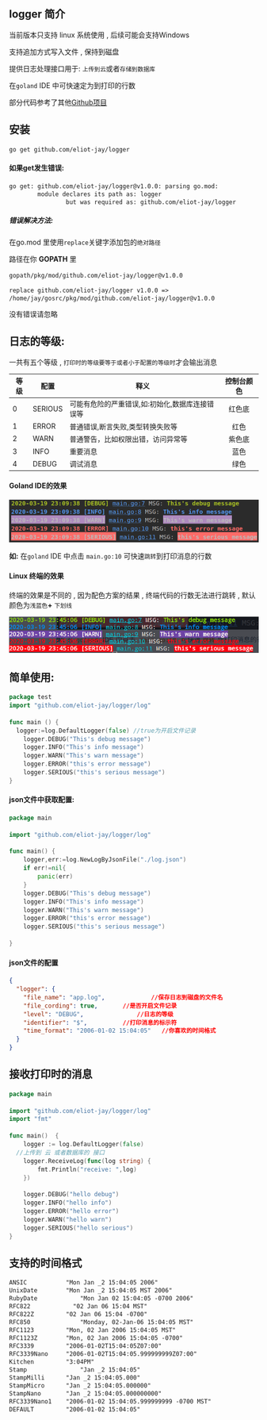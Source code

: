 ## logger 简介 

当前版本只支持 linux 系统使用 , 后续可能会支持Windows 

支持追加方式写入文件 , 保持到磁盘

提供日志处理接口用于: `上传到云`或者`存储到数据库`

在`goland` IDE 中可快速定为到打印的行数

部分代码参考了其他[Github项目](<https://github.com/wonderivan/logger>)

## 安装

```shel
go get github.com/eliot-jay/logger
```

####	如果get发生错误:

```shell
go get: github.com/eliot-jay/logger@v1.0.0: parsing go.mod:
        module declares its path as: logger
                but was required as: github.com/eliot-jay/logger
```

##### 错误解决方法:

在go.mod 里使用`replace`关键字添加包的`绝对路径`

路径在你 **GOPATH** 里

`gopath/pkg/mod/github.com/eliot-jay/logger@v1.0.0`

```
replace github.com/eliot-jay/logger v1.0.0 => /home/jay/gosrc/pkg/mod/github.com/eliot-jay/logger@v1.0.0
```

没有错误请忽略

##	日志的等级:

一共有五个等级 , `打印时的等级要等于或者小于配置的等级时`才会输出消息

| 等级 | 配置 | 释义                                             | 控制台颜色 |
| ---- | ---- | ------------------------------------------------ | :--------: |
| 0    | SERIOUS |可能有危险的严重错误,如:初始化,数据库连接错误等 |红色底|
| 1    | ERROR |普通错误,断言失败,类型转换失败等   						 |红色|
| 2    | WARN | 普通警告，比如权限出错，访问异常等               |紫色底|
| 3    | INFO | 重要消息                   									 |蓝色 |
| 4    | DEBUG | 调试消息                                    |绿色|

####	Goland IDE的效果

![1584630606706](assets/1584630606706.png)

**如:** 在`goland` IDE 中点击 `main.go:10` 可快速`跳转`到打印消息的行数



#### Linux 终端的效果

终端的效果是不同的 , 因为配色方案的结果 , 终端代码的行数无法进行跳转 , 默认颜色为`浅蓝色`**+** `下划线 `

![1584632774672](assets/1584632774672.png)



##	简单使用:

```go
package test
import "github.com/eliot-jay/logger/log"

func main () {
  logger:=log.DefaultLogger(false) //true为开启文件记录
	logger.DEBUG("This's debug message")
	logger.INFO("This's info message")
	logger.WARN("This's warn message")
	logger.ERROR("this's error message")
	logger.SERIOUS("this's serious message")
}
```

####	json文件中获取配置:

```go
package main

import "github.com/eliot-jay/logger/log"

func main() {
	logger,err:=log.NewLogByJsonFile("./log.json")
	if err!=nil{
		panic(err)
	}
	logger.DEBUG("This's debug message")
	logger.INFO("This's info message")
	logger.WARN("This's warn message")
	logger.ERROR("this's error message")
	logger.SERIOUS("this's serious message")
  
}
```

#### json文件的配置

```json
{
  "logger": {
    "file_name": "app.log",             //保存日志到磁盘的文件名
    "file_cording": true,		//是否开启文件记录
    "level": "DEBUG",		        //日志的等级
    "identifier": "$",			//打印消息的标示符
    "time_format": "2006-01-02 15:04:05"   //你喜欢的时间格式
  }
}

```

## 接收打印时的消息

```go
package main

import "github.com/eliot-jay/logger/log"
import "fmt"

func main()  {
	logger := log.DefaultLogger(false)
  //上传到 云 或者数据库的 接口
	logger.ReceiveLog(func(log string) {
		fmt.Println("receive: ",log)
	})
	
	logger.DEBUG("hello debug")
	logger.INFO("hello info")
	logger.ERROR("hello error")
	logger.WARN("hello warn")
	logger.SERIOUS("hello serious")
}

```

##	支持的时间格式

```
ANSIC           "Mon Jan _2 15:04:05 2006"
UnixDate      	"Mon Jan _2 15:04:05 MST 2006"
RubyDate     		"Mon Jan 02 15:04:05 -0700 2006"
RFC822     		  "02 Jan 06 15:04 MST"
RFC822Z         "02 Jan 06 15:04 -0700"
RFC850      		"Monday, 02-Jan-06 15:04:05 MST"
RFC1123         "Mon, 02 Jan 2006 15:04:05 MST"
RFC1123Z        "Mon, 02 Jan 2006 15:04:05 -0700"
RFC3339         "2006-01-02T15:04:05Z07:00"
RFC3339Nano     "2006-01-02T15:04:05.999999999Z07:00"
Kitchen         "3:04PM"
Stamp        		"Jan _2 15:04:05"
StampMilli    	"Jan _2 15:04:05.000"
StampMicro    	"Jan _2 15:04:05.000000"
StampNano     	"Jan _2 15:04:05.000000000"
RFC3339Nano1   	"2006-01-02 15:04:05.999999999 -0700 MST"
DEFAULT         "2006-01-02 15:04:05"
```
